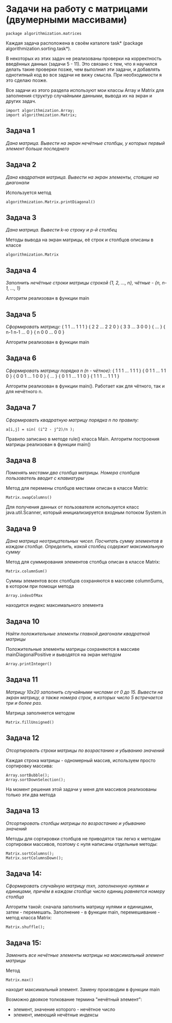 Задачи на работу с матрицами (двумерными массивами)
==============

	package algorithmization.matrices

Каждая задача расположена в своём каталоге task* (package algorithmization.sorting.task*). 

В некоторых из этих задач не реализованы проверки на корректность введённых данных (задачи 5 - 11). Это связано с тем, что я научился делать такие проверки позже, чем выполнил эти задачи, и добавлять однотипный код во все задачи не вижу смысла. При необходимости я это сделаю позже.

Все задачи из этого раздела используют мои классы Array и Matrix для заполнения структур случайными данными, вывода их на экран и других задач.
	
	import algorithmization.Array;
	import algorithmization.Matrix;

Задача 1
----------------------------
*Дана матрица. Вывести на экран нечётные столбцы, у которых первый элемент больше последнего*

Задача 2
----------------------------
*Дана квадратная матрица. Вывести на экран элементы, стоящие на диагонали*

Используется метод

	algorithmization.Matrix.printDiagonal()

Задача 3
----------------------------
*Дана матрица. Вывести k-ю строку и p-й столбец*

Методы вывода на экран матрицы, её строк и столбцов описаны в классе

	algorithmization.Matrix

Задача 4
----------------------------
*Заполнить нечётные строки матрицы строкой {1, 2, ..., n}, чётные - {n, n-1, ..., 1}*

Алгоритм реализован в функции main

Задача 5
----------------------------

*Сформировать матрицу:*
{ 1 1 ... 1 1 1 }
{ 2 2 ... 2 2 0 }
{ 3 3 ... 3 0 0 }
{ ...                }
{ n-1 n-1 ... 0 }
{ n 0 0 ... 0 0 }

Алгоритм реализован в функции main

Задача 6
----------------------------

*Сформировать матрицу порядка n (n - чётное):*
{ 1 1 1 ... 1 1 1 }
{ 0 1 1 ... 1 1 0 }
{ 0 0 1 ... 1 0 0 }
{ ...                   }
{ 0 1 1 ... 1 1 0 }
{ 1 1 1 ... 1 1 1 }

Алгоритм реализован в функции main(). Работает как для чётного, так и для нечётного n.

Задача 7
----------------------------

*Сформировать квадратную матрицу порядка n по правилу:*
	
	a[i,j] = sin( (i^2 - j^2)/n );

Правило записано в методе rule() класса Main. Алгоритм построения матрицы реализован в функции main()

Задача 8
---------------------------

*Поменять местами два столбца матрицы. Номера столбцов пользователь вводит с клавиатуры*

Метод для перемены столбцов местами описан в классе Matrix:

	Matrix.swapColumns()

Для получения данных от пользователя используется класс java.util.Scanner, который инициализируется входным потоком System.in

Задача 9
---------------------------
*Дана матрица неотрицательных чисел. Посчитать сумму элементов в каждом столбце.
Определить, какой столбец содержит максимальную сумму*

Метод для суммирования элементов столбца описан в классе Matrix:

	Matrix.columnSum()

Суммы элементов всех столбцов сохраняются в массиве columnSums, в котором при помощи метода
	
	Array.indexOfMax
	
находится индекс максимального элемента

Задача 10
---------------------------
*Найти положительные элементы главной диагонали квадратной матрицы*

Положительные элементы матрицы сохраняются в массиве mainDiagonalPositive и выводятся на экран методом

	Array.printInteger()

Задача 11
---------------------------
*Матрицу 10x20 заполнить случайными числами от 0 до 15. Вывести на экран матрицу, а также номера строк, в которых число 5 встречается три и более раз.*

Матрица заполняется методом 

	Matrix.fillUnsigned()

Задача 12
---------------------------
*Отсортировать строки матрицы по возрастанию и убыванию значений*

Каждая строка матрицы - одномерный массив, используем просто сортировку массива:

	Array.sortBubble();
	Array.sortDownSelection();

На момент решения этой задачи у меня для массивов реализованы только эти два метода

Задача 13
---------------------------
*Отсортировать столбцы матрицы по возрастанию и убыванию значений*

Методы для сортировки столбцов не приводятся так легко к методам сортировки массивов, поэтому с нуля написаны отдельные методы:

	Matrix.sortColumns();
	Matrix.sortColumnsDown();

Задача 14:
---------------------------
*Сформировать случайную матрицу mxn, заполненную нулями и единицами, причём в каждом столбце число единиц равняется номеру столбца*

Алгоритм такой: сначала заполнить матрицу нулями и единицами, затем - перемешать. Заполнение - в функции main, перемешивание - метод класса Matrix:

	Matrix.shuffle();

Задача 15:
---------------------------
*Заменить все нечётные элементы матрицы на максимальный элемент матрицы*

Метод

	Matrix.max()

находит максимальный элемент. Замену производим в функции main

Возможно двоякое толкование термина "нечётный элемент":
- элемент, значение которого - нечётное число
- элемент, имеющий нечётные индексы






